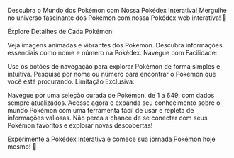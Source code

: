 Descubra o Mundo dos Pokémon com Nossa Pokédex Interativa!
Mergulhe no universo fascinante dos Pokémon com nossa Pokédex web interativa! 🌟

Explore Detalhes de Cada Pokémon:

Veja imagens animadas e vibrantes dos Pokémon.
Descubra informações essenciais como nome e número na Pokédex.
Navegue com Facilidade:

Use os botões de navegação para explorar Pokémon de forma simples e intuitiva.
Pesquise por nome ou número para encontrar o Pokémon que você está procurando.
Limitação Exclusiva:

Navegue por uma seleção curada de Pokémon, de 1 a 649, com dados sempre atualizados.
Acesse agora e expanda seu conhecimento sobre o mundo Pokémon com uma ferramenta fácil de usar e repleta de informações valiosas. Não perca a chance de se conectar com seus Pokémon favoritos e explorar novas descobertas!

Experimente a Pokédex Interativa e comece sua jornada Pokémon hoje mesmo! 🚀
